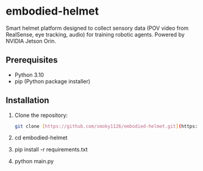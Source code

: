 # embodied-helmet
Smart helmet platform designed to collect sensory data (POV video from RealSense, eye tracking, audio) for training robotic agents. Powered by NVIDIA Jetson Orin.

## Prerequisites

- Python 3.10
- pip (Python package installer)

## Installation

1. Clone the repository:
   ```bash
   git clone [https://github.com/smoky1126/embodied-helmet.git](https://github.com/smoky1126/embodied-helmet.git)

3. cd embodied-helmet

4. pip install -r requirements.txt

5. python main.py

